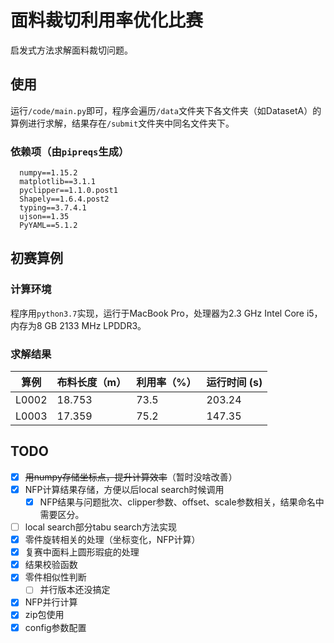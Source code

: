 # 面料裁切利用率优化比赛

启发式方法求解面料裁切问题。

## 使用

运行`/code/main.py`即可，程序会遍历`/data`文件夹下各文件夹（如DatasetA）的算例进行求解，结果存在`/submit`文件夹中同名文件夹下。

### 依赖项（由`pipreqs`生成）

```
  numpy==1.15.2
  matplotlib==3.1.1
  pyclipper==1.1.0.post1
  Shapely==1.6.4.post2
  typing==3.7.4.1
  ujson==1.35
  PyYAML==5.1.2
```

## 初赛算例

### 计算环境

程序用`python3.7`实现，运行于MacBook Pro，处理器为2.3 GHz Intel Core i5，内存为8 GB 2133 MHz LPDDR3。

### 求解结果

| 算例  | 布料长度（m） | 利用率（%） | 运行时间 (s) |
| ----- | ------------- | ----------- | ------------ |
| L0002 | 18.753        | 73.5        | 203.24       |
| L0003 | 17.359        | 75.2        | 147.35       |

## TODO

- [x] ~~用numpy存储坐标点，提升计算效率~~（暂时没啥改善）
- [x] NFP计算结果存储，方便以后local search时候调用
  - [x] NFP结果与问题批次、clipper参数、offset、scale参数相关，结果命名中需要区分。
- [ ] local search部分tabu search方法实现
- [x] 零件旋转相关的处理（坐标变化，NFP计算）
- [x] 复赛中面料上圆形瑕疵的处理
- [x] 结果校验函数
- [x] 零件相似性判断
  - [ ] 并行版本还没搞定
- [x] NFP并行计算
- [x] zip包使用
- [x] config参数配置